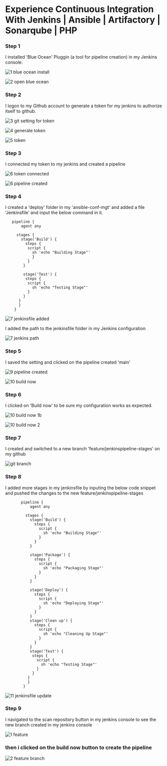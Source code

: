 # Experience Continuous Integration With Jenkins | Ansible | Artifactory | Sonarqube | PHP

### Step 1
 I installed 'Blue Ocean' Pluggin (a tool for pipeline creation) in my Jenkins console.
 
 ![1  blue ocean install](https://user-images.githubusercontent.com/79808404/210576954-a0141c2d-408b-4edf-8778-e7672e5428fa.JPG)

![2  open blue ocean](https://user-images.githubusercontent.com/79808404/210577174-0cab7aac-b487-41b3-a4c3-e8a391717c95.JPG)

### Step 2
  I logon to my Github account to generate a token for my jenkins to authorize itself to github.
  
  ![3  git setting for token](https://user-images.githubusercontent.com/79808404/210578123-90027150-0b71-441a-b607-66d96bd36abb.JPG)


![4  generate token](https://user-images.githubusercontent.com/79808404/210578149-c5f52957-b132-4ae5-a73a-faf8228b933b.JPG)


![5  token](https://user-images.githubusercontent.com/79808404/210578178-5e7cdf62-259c-4207-96a3-8f774b97641c.JPG)

### Step 3
 I connected my token to my jenkins and created a pipeline
 
 ![6  token connected](https://user-images.githubusercontent.com/79808404/210578452-fa1ac9e0-9e99-4aba-aafb-3ce69797bb76.JPG)

![6 pipeline created](https://user-images.githubusercontent.com/79808404/210578466-ab804740-2c26-43c5-b714-f759f9997a34.JPG)


### Step 4
 I created a 'deploy' folder in my  'ansible-conf-mgt' and added a file 'Jenkinsfile' and input the below command in it.
 
       pipeline {
           agent any

         stages {
           stage('Build') {
             steps {
              script {
                sh 'echo "Building Stage"'
                }
              }
            }
            
            stage('Test') {
             steps {
              script {
                sh 'echo "Testing Stage"'
              }
            }
          }
          }
        }

 
 ![7 jenkinsfile added](https://user-images.githubusercontent.com/79808404/210580491-8081d1b1-1607-407f-8624-7b4b3804b115.JPG)
 
 I added the path to the jenkinsfile folder in my Jenkins configuration
 
 ![7 jenkins path](https://user-images.githubusercontent.com/79808404/210581005-a25c8792-5e1f-4b50-8e06-12b8917b56a8.JPG)

### Step 5
  I saved the setting and clicked on the pipeline created 'main'

![9  pipeline created](https://user-images.githubusercontent.com/79808404/210586204-4dbdc5a5-981d-41a1-b527-ebda22bd8c57.JPG)

  
 ![10  build now](https://user-images.githubusercontent.com/79808404/210586844-ca941ca7-ff6c-4581-9301-c3f38c2e81d0.JPG)

### Step 6
 I clicked on 'Build now' to be sure my configuration works as expected.
 
 
 ![10 build now 1b](https://user-images.githubusercontent.com/79808404/210587328-fbbd08d2-9ba9-4428-9ceb-50c5b6e8624d.JPG)
 
 ![10 build now 2](https://user-images.githubusercontent.com/79808404/210587400-c6dbda5a-3388-4b22-9f09-e7ab1f627cfb.JPG)

### Step 7
I created and switched to a new branch 'feature/jenkinspipeline-stages' on my github 
 
 ![git branch](https://user-images.githubusercontent.com/79808404/210625046-4f55beb8-4552-4eb4-b923-bac5d42cb63a.JPG)

### Step 8
 I added more stages in my jenkinsfile by inputing the below code snippet and pushed the changes to the new feature/jenkinspipeline-stages
  
  
 
           pipeline {
               agent any

             stages {
               stage('Build') {
                 steps {
                   script {
                     sh 'echo "Building Stage"'
                   }
                 }
               }

               stage('Package') {
                 steps {
                   script {
                     sh 'echo "Packaging Stage"'
                   }
                 }
               }

               stage('Deploy') {
                 steps {
                   script {
                     sh 'echo "Deploying Stage"'
                   }
                 }
               }
               stage('Clean up') {
                 steps {
                   script {
                     sh 'echo "Cleaning Up Stage"'
                   }
                 }
               }
               stage('Test') {
                steps {
                  script {
                    sh 'echo "Testing Stage"'
                  }
                }
              }
              }
            }


![11  jenkinsfile update](https://user-images.githubusercontent.com/79808404/210628767-c6a464ed-3808-4791-8cc3-a90e8886dfcc.JPG)


### Step 9
  I navigated to the scan repository button in my jenkins console to see the new branch created in my jenkins console
    
  ![1  feature](https://user-images.githubusercontent.com/79808404/210627490-c5b10b43-cb08-42ed-9277-c299d424d43e.JPG)

  
 ### then i clicked on the build now button to create the pipeline
  
  ![2  feature branch](https://user-images.githubusercontent.com/79808404/210628715-ca8e2ae5-f1a8-426a-a220-bb1ce5244179.JPG)

  
  
  
  
  
  
  
  
  
  
  
  
  
  
  
  
  
  
  
  
  
  
  
  
 
 
 
 
 
